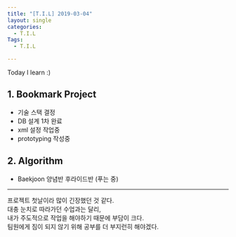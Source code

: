 ```yaml
---
title: "[T.I.L] 2019-03-04"
layout: single
categories:
  - T.I.L
Tags:
  - T.I.L

---
```

Today I learn :)
   

## 1. Bookmark Project    
* 기술 스택 결정
* DB 설계 1차 완료 
* xml 설정 작업중
* prototyping 작성중   
  
## 2. Algorithm  
* Baekjoon 양념반 후라이드반 (푸는 중)

  
***  
프로젝트 첫날이라 많이 긴장했던 것 같다.  
대충 눈치로 따라가던 수업과는 달리,  
내가 주도적으로 작업을 해야하기 때문에 부담이 크다.  
팀원에게 짐이 되지 않기 위해 공부를 더 부지런히 해야겠다.  